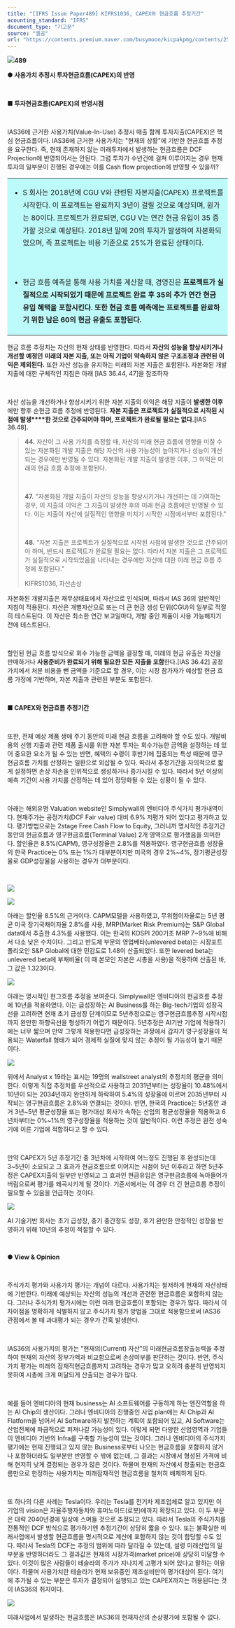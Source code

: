 ```yaml
---
title: "[IFRS Issue Paper489] KIFRS1036, CAPEX와 현금흐름 추정기간"
acounting_standard: "IFRS"
document_type: "기고문"
source: "엘곰"
url: "https://contents.premium.naver.com/busymoon/kicpakpmg/contents/250321143712528iv"
---
```

![](https://n2.news.naver.com/l.gif?type=content)**489**

**● 사용가치 추정시 투자현금흐름(CAPEX)의 반영**

**​**

**■ 투자현금흐름(CAPEX)의 반영시점**

**​**

IAS36에 근거한 사용가치(Value-In-Use) 추정시 매출 함께 투자지출(CAPEX)은 핵심 현금흐름이다. IAS36에 근거한 사용가치는 "현재의 상황"에 기반한 현금흐름 추정을 요구한다. 즉, 현재 존재하지 않는 미래투자에서 발생하는 현금흐름은 DCF Projection에 반영되어서는 안된다. 그럼 투자가 수년건에 걸쳐 이루어지는 경우 현재 투자의 일부분이 진행된 경우에는 이를 Cash flow projection에 반영할 수 있을까?

<table style=""><tbody><tr><td colspan="3" rowspan="1" style="width: 100.0%; height: 129.0px;  background-color: #bdfbfa;"><div><ul><li><p style="line-height:1.8;"><span style="">S 회사는 2018년에 CGU V와 관련된 자본지출(CAPEX) 프로젝트를 시작한다. 이 프로젝트는 완료까지 3년이 걸릴 것으로 예상되며, 원가는 80이다. 프로젝트가 완료되면, CGU V는 연간 현금 유입이 35 증가할 것으로 예상된다. 2018년 말에 20의 투자가 발생하여 자본화되었으며, 즉 프로젝트는 비용 기준으로 25%가 완료된 상태이다.</span></p></li></ul><p style="line-height:1.8;"><span style="">​</span></p><ul><li><p style="line-height:1.8;"><span style="">현금 흐름 예측을 통해 사용 가치를 계산할 때, 경영진은 </span><span style=""><b>프로젝트가 실질적으로 시작되었기 때문에 프로젝트 완료 후 35의 추가 연간 현금 유입 혜택을 포함시킨다. 또한 현금 흐름 예측에는 프로젝트를 완료하기 위한 남은 60의 현금 유출도 포함된다.</b></span></p></li></ul></div></td></tr></tbody></table>

현금 흐름 추정치는 자산의 현재 상태를 반영한다. 따라서 **자산의 성능을 향상시키거나 개선할** **예정인** **미래의 자본 지출, 또는 아직 기업이 약속하지 않은 구조조정과 관련된 이익은 제외된다.** 또한 자산 성능을 유지하는 미래의 자본 지출은 포함된다. 자본화된 개발 지출에 대한 구체적인 지침은 아래 \[IAS 36.44, 47\]을 참조하자

​

자산 성능을 개선하거나 향상시키기 위한 자본 지출의 이익은 해당 지출이 **발생한 이후**에만 향후 순현금 흐름 추정에 반영된다. **자본 지출은 프로젝트가** **실질적으로 시작된 시점에 발생****한 것으로 간주되어야 하며, 프로젝트가 완료될 필요는 없다.**\[IAS 36.48\].

> **44.** 자산이 그 사용 가치를 측정할 때, 자산의 미래 현금 흐름에 영향을 미칠 수 있는 자본화된 개발 지출은 해당 자산의 사용 가능성이 높아지거나 성능이 개선되는 경우에만 반영될 수 있다. 자본화된 개발 지출이 발생한 이후, 그 이익은 미래의 현금 흐름 추정에 포함된다.
> 
> ​
> 
> **47\.** "자본화된 개발 지출이 자산의 성능을 향상시키거나 개선하는 데 기여하는 경우, 이 지출의 이익은 그 지출이 발생한 후의 미래 현금 흐름에만 반영될 수 있다. 이는 지출이 자산에 실질적인 영향을 미치기 시작한 시점에서부터 포함된다."
> 
> ​
> 
> **48.** "자본 지출은 프로젝트가 실질적으로 시작된 시점에 발생한 것으로 간주되어야 하며, 반드시 프로젝트가 완료될 필요는 없다. 따라서 자본 지출은 그 프로젝트가 실질적으로 시작되었음을 나타내는 경우에만 자산에 대한 미래 현금 흐름 추정에 포함된다."
> 
> KIFRS1036, 자산손상

자본화된 개발지출은 재무상태표에서 자산으로 인식되며, 따라서 IAS 36의 일반적인 지침이 적용된다. 자산은 개별자산으로 또는 더 큰 현금 생성 단위(CGU)의 일부로 적절히 테스트된다. 이 자산은 최소한 연간 보고일마다, 개발 중인 제품이 사용 가능해지기 전에 테스트된다.

​

할인된 현금 흐름 방식으로 회수 가능한 금액을 결정할 때, 미래의 현금 유출은 자산을 판매하거나 **사용준비가 완료되기 위해 필요한 모든 지출을 포함**한다.\[IAS 36.42\] 공정 가치에서 처분 비용을 뺀 금액을 기준으로 할 경우, 이는 시장 참가자가 예상할 현금 흐름 가정에 기반하며, 자본 지출과 관련된 부분도 포함된다.

​

**■ CAPEX와 현금흐름 추정기간**

**​**

또한, 전체 예상 제품 생애 주기 동안의 미래 현금 흐름을 고려해야 할 수도 있다. 개발비용의 선행 지출과 관련 제품 출시를 위한 자본 투자는 회수가능한 금액을 설정하는 데 있어 중요한 요소가 될 수 있는 반면, 혜택의 수령이 후반기에 집중되는 특성 때문에 영구현금흐름 가치를 산정하는 일환으로 외삽될 수 있다. 따라서 추정기간을 자의적으로 짧게 설정하면 손상 차손을 인위적으로 생성하거나 증가시킬 수 있다. 따라서 5년 이상의 예측 기간이 사용 가치를 산정하는 데 있어 정당화될 수 있는 상황이 될 수 있다.

​

아래는 해외유명 Valuation website인 Simplywall의 엔비디아 주식가치 평가내역이다. 현재주가는 공정가치(DCF Fair value) 대비 6.9% 저평가 되어 있다고 평가하고 있다. 평가방법으로는 2stage Free Cash Flow to Equity, 그러니까 명시적인 추정기간 동안의 현금흐름과 영구현금흐름(Terminal Value) 2개 영역으로 평가했음을 의미한다. 할인율은 8.5%(CAPM), 영구성장율은 2.8%를 적용하였다. 영구현금흐름 성장율의 한국 Practice는 0% 또는 1%가 대부분이지만 미국의 경우 2%~4%, 장기평균성장율로 GDP성장율을 사용하는 경우가 대부분이다.

​

![](https://scs-phinf.pstatic.net/MjAyNTAzMjFfMjcx/MDAxNzQyNTIzNDU2NTQw.bu3J4CFuHI-rL7PeAZl23YcaiGSdlcfI2cS0vPjAzdUg.QAOqRFyogWKoNrkmWDhQQY2l9WMoMjc2RAKePYjqHwUg.PNG/image.png?type=w800)

![](https://scs-phinf.pstatic.net/MjAyNTAzMjFfOTAg/MDAxNzQyNTIzMzk4ODIx.6uHFeX9GGiJ5N58cWp-ahMxte6jQJTzZxHPU8a0Rthwg.7DnnhaCzyw-VVeRGIaAv5pnbewUbBOZI3h4Zcr7LSOYg.PNG/image.png?type=w800)

아래는 할인율 8.5%의 근거이다. CAPM모델을 사용하였고, 무위험이자율로는 5년 평균 미국 장기국채이자율 2.8%를 사용, MRP(Market Risk Premium)는 S&P Global data에서 추출한 4.3%를 사용했다. 이는 한국의 KOSPI 200기초 MRP 7~9%에 비해서 다소 낮은 수치이다. 그리고 반도체 부문의 영업베타(unlevered beta)는 시장포트폴리오인 S&P Global에 대한 민감도로 1.48이 산출되었다. 또한 levered beta는 unlevered beta에 부채비율( 이 때 본모인 자본은 시총을 사용)을 적용하여 산출된 바, 그 값은 1.323이다.

![](https://scs-phinf.pstatic.net/MjAyNTAzMjFfNjkg/MDAxNzQyNTMzMjg3ODgz.H1JhTTs06bHCfrUy7Wybq3Om-hjAhK2OnJiZpvLjSbQg.DInZX0AteItNI52KwgAZ75NQbuyaEsajABbGY55_Ghgg.PNG/image.png?type=w800)

아래는 명시적인 현그흐름 추정을 보여준다. Simplywall은 엔비디아의 현금흐름 추정에 10년을 적용하였다. 이는 급성장하는 AI Business를 하는 Big-tech기업의 성장곡선을 고려하면 현재 초기 급성장 단계이므로 5년추정으로는 영구현금흐름추정 시작시점까지 완만한 하향곡선을 형성하기 어렵기 때문이다. 5년추정은 AI기반 기업에 적용하기에는 너무 짧으며 만약 그렇게 적용한다면 급성장하는 과정에서 갑자기 영구성장율이 적용되는 Waterfall 형태가 되어 경제적 실질에 맞지 않는 추정이 될 가능성이 높기 때문이다.

![](https://scs-phinf.pstatic.net/MjAyNTAzMjFfMTEy/MDAxNzQyNTMzOTczOTQx.ZOcqnUfd5tt4dH6Gcgr8WBUkM49-B8ZRunMS0hUwz54g.8xFJiUGrHZ36BdOGv3YTWX7fPGNyLNXUlcGG9_-2plsg.PNG/image.png?type=w800)

위에서 Analyst x 19라는 표시는 19명의 wallstreet analyst의 추정치의 평균을 의미한다. 이렇게 직접 추정치를 우선적으로 사용하고 2031년부터는 성장율이 10.48%에서 10년이 되는 2034년까지 완만하게 하락하여 5.4%의 성장율에 이르며 2035년부터 시작되는 영구현금흐름은 2.8%와 연결되는 것이다. 반면, 한국의 Practice는 5년동안 과거 3년~5년 평균성장율 또는 평가대상 회사가 속하는 산업의 평균성장율을 적용하고 6년차부터는 0%~1%의 영구성장율을 적용하는 것이 일반적이다. 이런 추정은 완전 성숙기에 이른 기업에 적합하다고 할 수 있다.

​

만약 CAPEX가 5년 추정기간 중 3년차에 시작하여 어느정도 진행된 후 완성되는데 3~5년이 소요되고 그 효과가 현금흐름으로 이어지는 시점이 5년 이후라고 하면 5년추정은 CAPEX지출의 일부만 반영되고 그 효과인 현금유입은 영구현금흐름에 녹아들어가버림으로써 평가를 왜곡시키게 될 것이다. 기준서에서는 이 경우 더 긴 현금흐름 추정이 필요할 수 있음을 언급하는 것이다.

![](https://scs-phinf.pstatic.net/MjAyNTAzMjFfMTI5/MDAxNzQyNTM1MjQ4OTM4.hHzqXmNMRXyJFnnRP5MC4w4jjkfu8n0yVAZ9pqtwErEg.Hvltl1D90DRX01JreFFWJGPs_e27LPlKj19Jwf7PZYog.PNG/image.png?type=w800)

AI 기술기반 회사는 초기 급성장, 중기 중간정도 성장, 후기 완만한 안정적인 성장을 반영하기 위해 10년의 추정이 적절할 수 있다.

​

**● View & Opinion**

**​**

주식가치 평가와 사용가치 평가는 개념이 다르다. 사용가치는 철저하게 현재의 자산상태에 기반한다. 미래에 예상되는 자산의 성능의 개선과 관련한 현금흐름은 포함하지 않는다. 그러나 주식가치 평가시에는 이런 미래 현금흐름이 포함되는 경우가 많다. 따라서 이 차이점을 명확하게 식별하지 않고 주식가치 평가 방법을 그대로 적용함으로써 IAS36 관점에서 볼 때 과대평가 되는 경우가 간혹 발생한다.

​

IAS36의 사용가치의 평가는 "현재의(Current) 자산"의 미래현금흐름창출능력을 추정하여 현재의 자산의 장부가액과 비교함으로써 손상여부를 판단하는 것이다. 반면, 주식가치 평가는 미래의 잠재적현금흐름까지 고려하는 경우가 많고 오히려 충분히 반영되지 못하여 시총에 크게 미달되게 산출되는 경우가 많다.

​

예를 들어 엔비디아의 현재 business는 AI 소프트웨어를 구동하게 하는 엔진역할을 하는 AI Chip의 생산이다. 그러나 엔비디아의 진행중인 사업 plan에는 AI Chip과 AI Flatform을 넘어서 AI Software까지 발전하는 계획이 포함되어 있고, AI Software는 산업전체에 파급적으로 퍼져나갈 가능성이 있다. 이렇게 되면 다양한 산업영역과 기업들이 엔비디아 기반의 Infra를 구축할 가능성이 있는 것이다. 그러나 엔비디아의 주식가치 평가에는 현재 진행되고 있지 않는 Business로부터 나오는 현금흐름을 포함하지 않거나 포함하더라도 일부분만 반영할 수 밖에 없는데, 그 결과는 시장에서 형성된 가격에 비해 현저히 낮게 결정되는 경우가 많은 것이다. 하물며 현재의 자산에서 창출되는 현금흐름만으로 한정하는 사용가치는 미래잠재적인 현금흐름을 철처히 배제하게 된다.

​

또 하나의 다른 사례는 Tesla이다. 우리는 Tesla를 전기차 제조업체로 알고 있지만 이 기업의 vision은 자율주행자동차와 휴머노이드(로봇)에까지 확장되고 있다. 이 두 부문은 대략 2040년경에 일상에 스며들 것으로 추정되고 있다. 따라서 Tesla의 주식가치를 전통적인 DCF 방식으로 평가하기엔 추정기간이 상당히 짧을 수 있다. 또는 불확실한 미래사업에서 발생할 현금흐름을 명시적으로 계산에 포함하지 않는 것이 합당할 수도 있다. 따라서 Tesla의 DCF는 추정의 범위에 따라 달라질 수 있는데, 설령 미래산업의 일부분을 반영하더라도 그 결과값은 현재의 시장가격(market price)에 상당히 미달할 수 있다. 이것이 많은 사람들이 테슬라의 주가가 지나치게 고평가 되어 있다고 말하는 이유이다. 하물며 사용가치란 테슬라가 현재 보유중인 제조설비만이 평가대상이 된다. 여기에 추가될 수 있는 부분은 투자가 결정되어 실행되고 있는 CAPEX까지는 허용된다는 것이 IAS36의 취지이다.

![](https://scs-phinf.pstatic.net/MjAyNTAzMjFfMTMx/MDAxNzQyNTM1MTQ2NzA0.J0zZJZY5F516xWcLJ3jmAhvjbLVlIxbL3uWMmHs7CC0g.-B6EWXWqlaQjD6UQ6GhPstgD-ovIl2w_8dX3T9GgE2Ug.PNG/image.png?type=w800)

미래사업에서 발생하는 현금흐름은 IAS36의 현재자산의 손상평가에 포함될 수 없다.

​